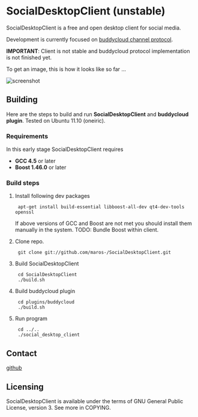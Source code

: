 
SocialDesktopClient (unstable)
==============================

SocialDesktopClient is a free and open desktop client for social media.

Development is currently focused on [buddycloud channel protocol](https://buddycloud.org/wiki/Main_Page).

<b>IMPORTANT</b>: Client is not stable and buddycloud protocol implementation is not finished yet.

To get an image, this is how it looks like so far ...

![screenshot](http://i.imgur.com/9hTTm.png)

## Building

Here are the steps to build and run <b>SocialDesktopClient</b> and <b>buddycloud plugin</b>. Tested on Ubuntu 11.10 (oneiric).

### Requirements

In this early stage SocialDesktopClient requires

* <b>GCC 4.5</b> or later
* <b>Boost 1.46.0</b> or later

### Build steps

1. Install following dev packages

        apt-get install build-essential libboost-all-dev qt4-dev-tools openssl
        
   If above versions of GCC and Boost are not met you should install them manually in the system.
   TODO: Bundle Boost within client.
    
2. Clone repo.

        git clone git://github.com/maros-/SocialDesktopClient.git

3. Build SocialDesktopClient

        cd SocialDesktopClient  
        ./build.sh

4. Build buddycloud plugin

        cd plugins/buddycloud  
        ./build.sh
        
5. Run program

        cd ../..
        ./social_desktop_client

## Contact
   
[github](https://github.com/maros-)
   
## Licensing

SocialDesktopClient is available under the terms of GNU General Public License, version 3. See more in COPYING.